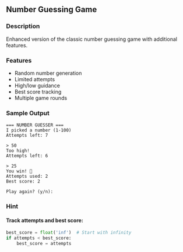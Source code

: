 ## Number Guessing Game

### Description

Enhanced version of the classic number guessing game with additional features.
### Features

* Random number generation
* Limited attempts
* High/low guidance
* Best score tracking
* Multiple game rounds

### Sample Output

```
=== NUMBER GUESSER ===
I picked a number (1-100)
Attempts left: 7

> 50
Too high!
Attempts left: 6

> 25
You win! 🎉
Attempts used: 2
Best score: 2

Play again? (y/n):
```

### Hint

#### Track attempts and best score:
```python
best_score = float('inf')  # Start with infinity
if attempts < best_score:
    best_score = attempts
```
